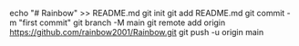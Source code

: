 echo "# Rainbow" >> README.md
git init
git add README.md
git commit -m "first commit"
git branch -M main
git remote add origin https://github.com/rainbow2001/Rainbow.git
git push -u origin main
